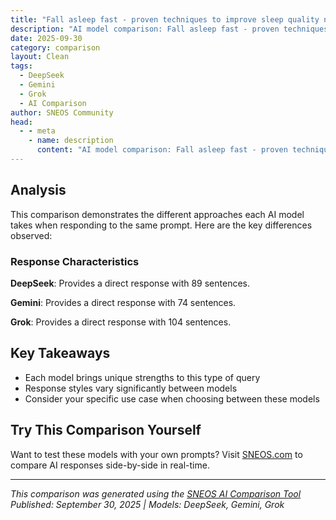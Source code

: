 ```yaml
---
title: "Fall asleep fast - proven techniques to improve sleep quality naturally"
description: "AI model comparison: Fall asleep fast - proven techniques to improve sleep quality naturally..."
date: 2025-09-30
category: comparison
layout: Clean
tags:
  - DeepSeek
  - Gemini
  - Grok
  - AI Comparison
author: SNEOS Community
head:
  - - meta
    - name: description
      content: "AI model comparison: Fall asleep fast - proven techniques to improve sleep quality naturally..."
---
```


<ChatComparison
  title="Fall asleep fast - proven techniques to improve sleep quality naturally"
  prompt="Fall asleep fast - proven techniques to improve sleep quality naturally"
  :responses='{"DeepSeek": "Of course. Falling asleep quickly and improving your sleep quality naturally is a powerful combination for overall health and well-being. Here is a comprehensive guide to proven techniques, broken down into strategies you can implement tonight and habits to build over time.\n\n### **Part 1: Fall Asleep Fast (The \u0022Do Tonight\u0022 Toolkit)**\n\nThese techniques are designed to calm your nervous system and signal to your brain that it\u0027s time for sleep.\n\n**1. The 4-7-8 Breathing Method (Dr. Andrew Weil):**\nThis acts as a natural tranquilizer for your nervous system.\n* **How to do it:** Empty your lungs. Inhale quietly through your nose for 4 seconds. Hold your breath for 7 seconds. Exhale forcefully through your mouth, making a \u0022whoosh\u0022 sound, for 8 seconds. Repeat this cycle 3-4 times.\n\n**2. Progressive Muscle Relaxation (PMR):**\nThis technique reduces physical tension and quiets a racing mind.\n* **How to do it:** Lie on your back. Starting with your toes, tense all the muscles as hard as you can for 5 seconds. Then, completely release the tension and notice the feeling of relaxation for 10 seconds. Work your way up your body: feet \u2192 calves \u2192 thighs \u2192 glutes \u2192 abdomen \u2192 chest \u2192 hands \u2192 arms \u2192 shoulders \u2192 neck \u2192 face.\n\n**3. The Military Method (Reported Technique):**\nThis method, popularized for helping soldiers fall asleep in high-stress situations, focuses on deep relaxation and mental clearing.\n* **How to do it:**\n 1. Relax your entire face, including your forehead, eyelids, jaw, and tongue.\n 2. Drop your shoulders and let your hands fall to your sides.\n 3. Exhale to relax your chest.\n 4. Relax your legs, from your thighs to your ankles.\n 5. Now, clear your mind for 10 seconds by imagining one of these scenes:\n * Lying in a pitch-black room on a comfortable couch.\n * Repeating \u0022don\u0027t think, don\u0027t think, don\u0027t think\u0022 for 10 seconds.\n * Gently swaying in a hammock in a dark, quiet forest.\n\n**4. The Paradoxical Intention (Trying to Stay Awake):**\nIf anxiety about *not* sleeping is keeping you awake, this can help.\n* **How to do it:** While in bed, keep your eyes open and tell yourself, \u0022I\u0027m not going to sleep. I\u0027m going to stay awake as long as I can.\u0022 By removing the pressure to fall asleep, you can reduce performance anxiety and actually drift off faster.\n\n**5. Use Temperature to Your Advantage: Drop Your Core Temperature**\nA drop in core body temperature is a key signal for sleep.\n* **How to do it:**\n * Take a warm bath or shower 1-2 hours before bed. As you leave the warm environment, your body\u0027s core temperature drops, mimicking the natural pre-sleep drop.\n * Keep your bedroom cool, ideally between **60-67\u00B0F (15-19\u00B0C)**.\n * Wear breathable pajamas and use breathable bedding.\n\n---\n\n### **Part 2: Improve Sleep Quality Naturally (Lifestyle \u0026 Environment)**\n\nThese are the foundational habits that create the conditions for consistently good sleep.\n\n**1. Master Your Light Exposure:**\nLight is the primary driver of your circadian rhythm (your internal clock).\n* **Morning:** Get bright, natural light exposure within 30-60 minutes of waking. This sets your clock and promotes alertness.\n* **Evening (2-3 hours before bed):** Dim the lights in your home. Avoid overhead bright lights.\n* **Night:** **Stop using blue-light emitting screens (phones, tablets, TVs) at least 60 minutes before bed.** If you must use them, enable \u0022Night Shift\u0022 or \u0022Blue Light Filter\u0022 mode and use apps that make the screen warmer.\n* **In Bed:** Make your room as dark as possible. Use blackout curtains and cover any small LED lights from electronics.\n\n**2. Optimize Your Schedule \u0026 Routine (The Power of Consistency):**\n* **Fix Your Wake-Up Time:** Wake up at the same time every day, **even on weekends**. This is the most powerful tool for anchoring your circadian rhythm.\n* **Create a \u0022Wind-Down\u0022 Ritual:** The last 30-60 minutes before bed should be a screen-free, relaxing routine. Examples: reading a physical book, light stretching, listening to calm music or a sleep story, meditating, or journaling.\n\n**3. Be Smart About Food \u0026 Drink:**\n* **Caffeine:** Avoid caffeine after 2 PM. It can stay in your system for 6-8 hours.\n* **Alcohol:** While alcohol can make you feel sleepy, it severely disrupts sleep architecture, leading to non-restorative sleep and nighttime awakenings. Avoid it 3 hours before bed.\n* **Large Meals:** Avoid heavy, rich, or large meals 2-3 hours before bedtime. A light snack like a banana or a small handful of almonds is okay if you\u0027re hungry.\n* **Hydrate Early:** Drink most of your water earlier in the day to minimize disruptive nighttime trips to the bathroom.\n\n**4. Optimize Your Sleep Environment:**\n* **Bedroom = For Sleep \u0026 Intimacy Only:** Train your brain to associate your bed with rest, not work, eating, or watching TV.\n* **Cool, Dark, \u0026 Quiet:** As mentioned, temperature and light are critical. For noise, use a white noise machine, a fan, or earplugs if needed.\n* **Invest in Your Bed:** A comfortable, supportive mattress and pillows are essential.\n\n**5. Move Your Body (But Time It Right):**\n* Regular exercise is one of the best ways to improve sleep quality and duration.\n* However, intense exercise too close to bedtime can be overstimulating for some people. Try to finish vigorous workouts at least 2-3 hours before bed. Gentle evening movement like yoga or stretching is beneficial.\n\n**6. Manage Stress \u0026 \u0022Brain Dump\u0022:**\nA racing mind is the enemy of sleep.\n* **Journaling:** Keep a notebook by your bed. Before you turn out the light, write down everything on your mind\u2014worries, to-do lists, ideas. This \u0022brain dump\u0022 gets it out of your head and onto paper.\n* **Mindfulness or Meditation:** Even 5-10 minutes of daily practice can significantly reduce stress and improve your ability to quiet your mind at night. Apps like **Calm** and **Headspace** have guided sleep meditations.\n\n### **When to See a Doctor**\n\nIf you have consistently implemented these natural techniques for several weeks and still struggle with insomnia, daytime fatigue, or suspect you have a sleep disorder like **Sleep Apnea** (loud snoring, gasping for air) or **Restless Legs Syndrome**, it\u0027s important to consult a healthcare professional or a sleep specialist.\n\n**Summary of Key Takeaways:**\n\n* **To Fall Asleep NOW:** Use the 4-7-8 breath, Progressive Muscle Relaxation, or the Military Method.\n* **For Long-Term Quality:** Anchor your schedule with a consistent wake-up time, get morning light, avoid evening blue light, and create a relaxing bedtime ritual.\n* **Your Environment is Key:** Keep your bedroom cool, dark, and quiet.\n\nBy combining these immediate techniques with long-term lifestyle adjustments, you can train your body and mind for faster, deeper, and more restorative sleep.", "Gemini": "Okay, let\u0027s dive into proven techniques for falling asleep fast and improving sleep quality naturally. This is a holistic approach, so consistency is key!\n\n**I. Optimizing Your Sleep Environment (Before Bed)**\n\n* **Temperature Control:** The ideal sleep temperature is between 60-67\u00B0F (15-19\u00B0C). A cooler room signals your body it\u0027s time to sleep.\n* **Darkness is Essential:**\n * **Blackout Curtains/Blinds:** Block out all external light sources. Even the smallest amount of light can disrupt melatonin production.\n * **Eye Mask:** If blackout curtains aren\u0027t feasible, a comfortable eye mask is your next best bet.\n * **Dim All Lights:** Starting a few hours before bed, dim the lights in your home. Use lamps with lower wattage bulbs.\n* **Soundproofing:**\n * **White Noise Machine/Fan:** Mask distracting noises.\n * **Earplugs:** Effective if you\u0027re sensitive to sounds.\n * **Soundproof Your Room:** If noise is a major issue, consider soundproofing solutions like thick curtains or soundproofing panels.\n* **Comfortable Bedding:**\n * **Supportive Mattress:** Invest in a mattress that provides proper support and comfort.\n * **Comfortable Pillows:** Use pillows that support your head and neck in a neutral position.\n * **Breathable Sheets:** Choose natural fabrics like cotton, linen, or bamboo for breathability and temperature regulation.\n* **Aromatherapy:**\n * **Lavender Essential Oil:** Studies have shown lavender can promote relaxation and improve sleep. Use a diffuser, spray it on your pillow (lightly), or add a few drops to a warm bath.\n\n**II. Establishing a Consistent Sleep Routine (Key to Success)**\n\n* **Consistent Sleep-Wake Times:** Go to bed and wake up at the same time every day, even on weekends. This helps regulate your body\u0027s natural sleep-wake cycle (circadian rhythm). Aim for 7-9 hours of sleep.\n* **Wind-Down Routine:** Create a relaxing pre-sleep routine that signals to your body it\u0027s time to sleep. This could include:\n * **Warm Bath or Shower:** The drop in body temperature after a warm bath or shower can induce sleepiness.\n * **Reading (Physical Book):** Avoid screens.\n * **Gentle Stretching or Yoga:** Relieves muscle tension.\n * **Meditation or Deep Breathing Exercises:** Calms the mind.\n * **Journaling:** Write down your thoughts and feelings to clear your mind.\n* **Avoid Naps (or Limit Them):** If you need to nap, keep it short (20-30 minutes) and avoid napping late in the afternoon.\n\n**III. Dietary and Lifestyle Adjustments (Important Long-Term)**\n\n* **Caffeine Restriction:** Avoid caffeine (coffee, tea, energy drinks, chocolate) at least 6-8 hours before bed. Caffeine is a stimulant that can interfere with sleep.\n* **Alcohol Moderation:** While alcohol may initially make you feel sleepy, it can disrupt your sleep later in the night, leading to fragmented sleep. Avoid alcohol close to bedtime.\n* **Nicotine Avoidance:** Nicotine is also a stimulant and can disrupt sleep.\n* **Hydration:** Avoid drinking too much liquid before bed to minimize nighttime bathroom trips.\n* **Regular Exercise:** Regular physical activity can improve sleep quality, but avoid intense workouts close to bedtime. Aim for exercising earlier in the day.\n* **Sunlight Exposure:** Get sunlight exposure during the day, especially in the morning. This helps regulate your circadian rhythm.\n* **Healthy Diet:** Eat a balanced diet and avoid heavy, sugary, or processed foods close to bedtime.\n\n**IV. Relaxation Techniques (Use When Trying to Fall Asleep)**\n\n* **Deep Breathing Exercises:** Techniques like the 4-7-8 breathing method can help calm the nervous system:\n * Inhale deeply through your nose for 4 seconds.\n * Hold your breath for 7 seconds.\n * Exhale slowly through your mouth for 8 seconds.\n * Repeat several times.\n* **Progressive Muscle Relaxation:** Tense and release different muscle groups in your body, starting with your toes and working your way up to your head. This helps release tension and promote relaxation.\n* **Mindfulness Meditation:** Focus on your breath and observe your thoughts and feelings without judgment. There are many guided meditation apps and resources available.\n* **Visualization:** Imagine a peaceful and relaxing scene, such as a beach or a forest. Engage all your senses in the visualization.\n\n**V. What to Do If You Can\u0027t Fall Asleep (Don\u0027t Just Lie There Frustrated)**\n\n* **Get Out of Bed:** If you\u0027ve been lying in bed for 20-30 minutes and can\u0027t fall asleep, get out of bed and do a relaxing activity in another room, such as reading or listening to calming music.\n* **Avoid Screens:** Do not use your phone, computer, or watch TV while you\u0027re trying to fall back asleep. The blue light emitted from screens can suppress melatonin production.\n* **Return to Bed When Sleepy:** Only return to bed when you feel sleepy.\n* **Repeat as Necessary:** Repeat this process as many times as needed until you fall asleep.\n\n**VI. Important Considerations \u0026 When to Seek Professional Help**\n\n* **Patience and Consistency:** It takes time to establish new sleep habits. Be patient and consistent with these techniques. Don\u0027t get discouraged if you don\u0027t see results immediately.\n* **Address Underlying Issues:** If you suspect that your sleep problems are related to an underlying medical condition, such as sleep apnea, restless legs syndrome, or anxiety, consult with your doctor.\n* **Cognitive Behavioral Therapy for Insomnia (CBT-I):** This is a structured program that helps you identify and change thoughts and behaviors that are interfering with your sleep. It\u0027s considered the gold standard treatment for chronic insomnia. Look for a therapist trained in CBT-I.\n* **Medications (Last Resort):** Sleep medications should only be used as a last resort and under the guidance of a doctor. They can have side effects and can be habit-forming.\n\n**Key Takeaways:**\n\n* **Prioritize Sleep Hygiene:** Focus on creating a sleep-friendly environment and routine.\n* **Be Consistent:** Stick to a regular sleep schedule, even on weekends.\n* **Relax and De-Stress:** Find healthy ways to manage stress and relax before bed.\n* **Listen to Your Body:** Pay attention to your body\u0027s signals and adjust your routine as needed.\n\nBy implementing these techniques consistently, you can improve your sleep quality naturally and fall asleep faster. Good luck and sweet dreams!\n", "Grok": "Falling asleep quickly and improving sleep quality naturally is achievable with proven techniques that address both physical and mental barriers to rest. These methods focus on creating an optimal sleep environment, calming the mind, and establishing healthy habits. Below are evidence-based strategies to help you fall asleep faster and enjoy better sleep quality.\n\n### 1. Optimize Your Sleep Environment\nYour bedroom plays a crucial role in how quickly you fall asleep and how well you rest.\n- **Keep it Dark**: Use blackout curtains or a sleep mask to block out light, as darkness signals your brain to produce melatonin, the sleep hormone. Studies show that even dim light can disrupt sleep cycles.\n- **Minimize Noise**: Use earplugs or a white noise machine to drown out disruptive sounds. Consistent, soothing background noise can help lull you to sleep.\n- **Control Temperature**: Keep your room cool, ideally between 60-67\u00B0F (15-19\u00B0C). A cooler environment supports the body\u2019s natural temperature drop during sleep.\n- **Comfortable Bedding**: Invest in a supportive mattress and pillows. Physical discomfort can prevent relaxation and delay sleep onset.\n\n### 2. Establish a Consistent Sleep Routine\nYour body thrives on routine, and a regular sleep schedule helps regulate your internal clock (circadian rhythm).\n- **Set a Fixed Bedtime and Wake-Up Time**: Go to bed and wake up at the same time every day, even on weekends. Consistency reinforces your body\u2019s sleep-wake cycle.\n- **Create a Pre-Sleep Wind-Down**: Start relaxing 30-60 minutes before bed. Avoid stimulating activities like watching TV or scrolling on your phone. Instead, read a book, take a warm bath, or listen to calming music.\n- **Limit Daytime Naps**: If you nap, keep it under 20-30 minutes and avoid late-afternoon naps, as they can interfere with nighttime sleep.\n\n### 3. Practice Relaxation Techniques\nStress and overthinking are common reasons for delayed sleep onset. Relaxation methods can calm your mind and body.\n- **Progressive Muscle Relaxation (PMR)**: Tense and then slowly release each muscle group, starting from your toes up to your face. This reduces physical tension and promotes relaxation. Research shows PMR can significantly improve sleep quality.\n- **Deep Breathing**: Practice slow, deep breaths (inhale for 4 seconds, hold for 4, exhale for 6). This activates the parasympathetic nervous system, lowering heart rate and stress levels.\n- **Mindfulness or Meditation**: Focus on the present moment or use guided sleep meditations to quiet racing thoughts. Apps like Calm or Headspace offer sleep-specific content backed by studies showing reduced insomnia symptoms.\n- **Visualization**: Imagine a peaceful scene, like a beach or forest. Engaging your senses in a calming mental image can distract from stress and ease you into sleep.\n\n### 4. Limit Stimulants and Screen Time\nCertain habits can interfere with your ability to fall asleep by overstimulating your brain or body.\n- **Avoid Caffeine and Nicotine**: These stimulants can stay in your system for hours. Avoid consuming them at least 6-8 hours before bed. Research indicates caffeine can delay sleep onset even when taken in the early afternoon.\n- **Reduce Screen Time**: The blue light emitted by phones, tablets, and computers suppresses melatonin production. Stop screen use at least 1-2 hours before bed, or use blue light filters if necessary. Studies confirm that blue light exposure in the evening disrupts circadian rhythms.\n- **Be Mindful of Alcohol**: While alcohol may make you feel sleepy initially, it disrupts REM sleep and overall sleep quality. Avoid drinking close to bedtime.\n\n### 5. Use the 4-7-8 Breathing Technique\nThis simple breathing exercise, developed by Dr. Andrew Weil, is a natural tranquilizer for the nervous system.\n- Inhale quietly through your nose for a count of 4.\n- Hold your breath for a count of 7.\n- Exhale slowly through your mouth for a count of 8, making a whooshing sound.\n- Repeat the cycle 4-8 times. This slows your heart rate and induces a state of calm, helping you drift off faster. Anecdotal evidence and small studies suggest it\u2019s effective for many.\n\n### 6. Try the Military Sleep Method\nDeveloped to help soldiers fall asleep in high-stress environments, this technique can work in under 2 minutes.\n- Relax your entire face, including your forehead, eyes, and jaw.\n- Drop your shoulders and let your arms rest loosely by your sides.\n- Exhale deeply, relaxing your chest.\n- Relax your legs, starting from your thighs down to your feet.\n- Clear your mind for 10 seconds by imagining a relaxing scene (e.g., lying in a canoe on a calm lake).\n- If thoughts persist, repeat the phrase \u201Cdon\u2019t think\u201D for 10 seconds.\nThis method combines physical relaxation with mental focus. While not scientifically studied, it\u2019s widely endorsed by users and sleep experts for its simplicity and effectiveness.\n\n### 7. Watch Your Diet and Hydration\nWhat you eat and drink impacts sleep quality and how quickly you fall asleep.\n- **Avoid Heavy Meals at Night**: Eating large or spicy meals close to bedtime can cause discomfort or indigestion. Finish dinner at least 2-3 hours before sleeping.\n- **Try Sleep-Promoting Snacks**: If hungry, opt for light snacks like a banana (rich in potassium and magnesium), almonds (contain melatonin), or a small glass of warm milk (contains tryptophan, a sleep-inducing amino acid).\n- **Limit Fluid Intake Before Bed**: Reduce how much you drink in the evening to avoid waking up to use the bathroom.\n- **Consider Herbal Teas**: Chamomile or valerian root tea has mild sedative effects and is supported by research for improving sleep latency (time to fall asleep).\n\n### 8. Get Morning Sunlight and Exercise\nDaytime habits significantly influence nighttime sleep.\n- **Expose Yourself to Natural Light**: Get at least 15-30 minutes of sunlight in the morning to regulate your circadian rhythm. Studies show morning light exposure improves sleep quality and timing.\n- **Exercise Regularly**: Physical activity during the day can help you fall asleep faster and deepen sleep. Aim for at least 30 minutes most days, but avoid vigorous exercise within 2-3 hours of bedtime, as it can energize you instead. Research from the National Sleep Foundation confirms that regular exercise improves sleep.\n\n### 9. Address Underlying Stress or Anxiety\nIf racing thoughts or stress keep you awake, tackle the root cause.\n- **Journal Before Bed**: Write down worries or to-do lists to offload mental clutter. A 2018 study found that writing a to-do list before bed reduced the time it took to fall asleep.\n- **Cognitive Behavioral Techniques (CBT-I)**: If insomnia persists, consider Cognitive Behavioral Therapy for Insomnia, a proven method to reframe negative sleep thoughts and habits. It\u2019s often more effective than medication long-term, per research in *Sleep Medicine Reviews*.\n- **Limit Overthinking with the 20-Minute Rule**: If you can\u2019t sleep after 20 minutes, get out of bed and do a calming activity (like reading) until you feel sleepy. Staying in bed while anxious can create negative associations with sleep.\n\n### 10. Avoid Sleep Aids Unless Necessary\nWhile over-the-counter sleep aids or supplements like melatonin can help short-term, rely on natural methods first.\n- **Melatonin Supplements**: If used, take 1-5 mg about 30-60 minutes before bed, but consult a doctor, as long-term effects aren\u2019t fully understood. It\u2019s most effective for jet lag or shift work, per studies.\n- **Avoid Dependency**: Prescription sleep medications can lead to tolerance or side effects. Use them only under medical guidance and as a last resort.\n\n### How Long Should It Take to Fall Asleep?\nOn average, it takes 10-20 minutes to fall asleep (sleep latency). If it consistently takes longer, experiment with the techniques above or consult a healthcare provider to rule out conditions like insomnia, sleep apnea, or restless leg syndrome.\n\n### Why These Techniques Work\nThese methods are grounded in science and address key factors influencing sleep:\n- **Circadian Rhythm Regulation**: Consistency and light exposure align your internal clock.\n- **Stress Reduction**: Relaxation techniques lower cortisol (stress hormone) levels.\n- **Melatonin Production**: Darkness and reduced blue light support natural sleep hormone release.\n- **Physical Comfort**: Environment and exercise reduce bodily tension and fatigue.\n\n### Final Tips\n- Be patient; it may take a few days or weeks to notice results as your body adjusts.\n- Track your sleep with a journal or app to identify patterns or triggers.\n- If problems persist beyond a month, seek a sleep specialist to address potential disorders.\n\nImplementing even a few of these strategies can make a significant difference. Start with optimizing your environment and adding one relaxation technique, then build from there for faster, deeper, and more restorative sleep naturally."}' 
  published-date="22:46"
/>

## Analysis

This comparison demonstrates the different approaches each AI model takes when responding to the same prompt. Here are the key differences observed:

### Response Characteristics

**DeepSeek**: Provides a direct response with 89 sentences. 

**Gemini**: Provides a direct response with 74 sentences. 

**Grok**: Provides a direct response with 104 sentences. 

## Key Takeaways

- Each model brings unique strengths to this type of query
- Response styles vary significantly between models
- Consider your specific use case when choosing between these models

## Try This Comparison Yourself

Want to test these models with your own prompts? Visit [SNEOS.com](https://sneos.com) to compare AI responses side-by-side in real-time.

---

*This comparison was generated using the [SNEOS AI Comparison Tool](https://sneos.com)*
*Published: September 30, 2025 | Models: DeepSeek, Gemini, Grok*
